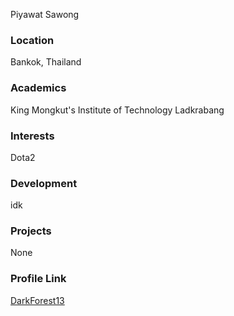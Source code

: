 Piyawat Sawong

### Location

Bankok, Thailand

### Academics

King Mongkut's Institute of Technology Ladkrabang

### Interests

Dota2

### Development

idk

### Projects

None

### Profile Link

[DarkForest13](https://github.com/DarkForest13)